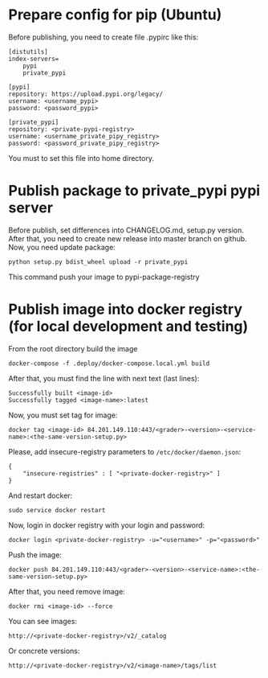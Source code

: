 # Prepare config for pip (Ubuntu)

Before publishing, you need to create file .pypirc like this:

    [distutils]
    index-servers=
        pypi
        private_pypi
    
    [pypi]
    repository: https://upload.pypi.org/legacy/ 
    username: <username_pypi>
    password: <password_pypi>
    
    [private_pypi]
    repository: <private-pypi-registry>
    username: <username_private_pipy_registry>
    password: <password_private_pipy_registry>
    
You must to set this file into home directory. 

# Publish package to private_pypi pypi server

Before publish, set differences into CHANGELOG.md, setup.py version. After that, you need to create new release into master branch on 
github. Now, you need update package:

    python setup.py bdist_wheel upload -r private_pypi
    
This command push your image to pypi-package-registry

# Publish image into docker registry (for local development and testing)

From the root directory build the image

    docker-compose -f .deploy/docker-compose.local.yml build
    
After that, you must find the line with next text (last lines):

    Successfully built <image-id>
    Successfully tagged <image-name>:latest
    
Now, you must set tag for image:

    docker tag <image-id> 84.201.149.110:443/<grader>-<version>-<service-name>:<the-same-version-setup.py>
    
Please, add insecure-registry parameters to `/etc/docker/daemon.json`:

    {
        "insecure-registries" : [ "<private-docker-registry>" ]
    }
    
And restart docker:

    sudo service docker restart

Now, login in docker registry with your login and password:

    docker login <private-docker-registry> -u="<username>" -p="<password>"
    
Push the image:

    docker push 84.201.149.110:443/<grader>-<version>-<service-name>:<the-same-version-setup.py>
    
After that, you need remove image:

    docker rmi <image-id> --force

You can see images:

    http://<private-docker-registry>/v2/_catalog
 
Or concrete versions:

    http://<private-docker-registry>/v2/<image-name>/tags/list
    

    
